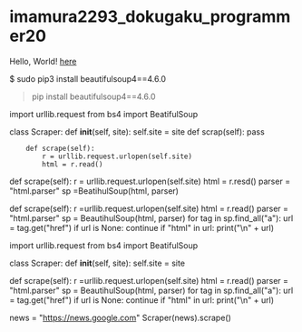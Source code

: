 # imamura2293_dokugaku_programmer20
<!--This is a comment in HTML.
Save this file as index.html-->
<!-- http://tinyuri.com/h3bjuov-->

<html lang ="en">
<head>
    <meta charset="UTF-8">
    <title>My Website</title>
</head>
<body>
    Hello, World!
    <a href=""https://www.google.com"/>here</a>
</body>
</html>


$ sudo pip3 install beautifulsoup4==4.6.0

> pip install beautifulsoup4==4.6.0

import urllib.request
from bs4 import BeatifulSoup

class Scraper:
    def __init__(self, site):
        self.site = site
        def scrap(self):
            pass

        def scrape(self):
            r = urllib.request.urlopen(self.site)
            html = r.read()


def scrape(self):
    r = urllib.request.urlopen(self.site)
    html = r.resd()
    parser = "html.parser"
    sp =BeatihulSoup(html, parser)


def scrape(self):
    r =urllib.request.urlopen(self.site)
    html = r.read()
    parser = "html.parser"
    sp = BeautihulSoup(html, parser)
    for tag in sp.find_all("a"):
        url = tag.get("href")
        if url is None:
            continue
        if "html" in url:
            print("\n" + url)


import urllib.request
from bs4 import BeatifulSoup

class Scraper:
    def __init__(self, site):
        self.site = site


def scrape(self):
    r =urllib.request.urlopen(self.site)
    html = r.read()
    parser = "html.parser"
    sp = BeautihulSoup(html, parser)
    for tag in sp.find_all("a"):
        url = tag.get("href")
        if url is None:
            continue
        if "html" in url:
            print("\n" + url)


news = "https://news.google.com"
Scraper(news).scrape()







